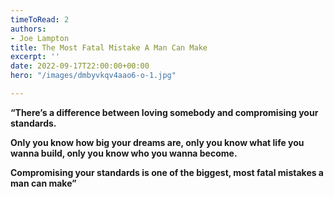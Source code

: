 ```yaml
---
timeToRead: 2
authors:
- Joe Lampton
title: The Most Fatal Mistake A Man Can Make
excerpt: ''
date: 2022-09-17T22:00:00+00:00
hero: "/images/dmbyvkqv4aao6-o-1.jpg"

---
```

**“There’s a difference between loving somebody and compromising your standards.**

**Only you know how big your dreams are, only you know what life you wanna build, only you know who you wanna become.**

**Compromising your standards is one of the biggest, most fatal mistakes a man can make”**